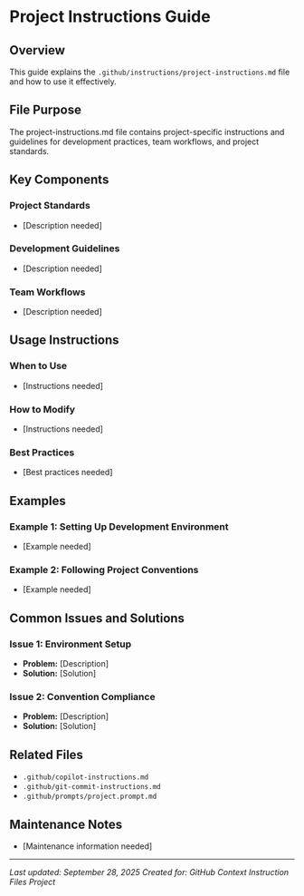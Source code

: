 # Project Instructions Guide

## Overview
This guide explains the `.github/instructions/project-instructions.md` file and how to use it effectively.

## File Purpose
The project-instructions.md file contains project-specific instructions and guidelines for development practices, team workflows, and project standards.

## Key Components

### Project Standards
- [Description needed]

### Development Guidelines
- [Description needed]

### Team Workflows
- [Description needed]

## Usage Instructions

### When to Use
- [Instructions needed]

### How to Modify
- [Instructions needed]

### Best Practices
- [Best practices needed]

## Examples

### Example 1: Setting Up Development Environment
- [Example needed]

### Example 2: Following Project Conventions
- [Example needed]

## Common Issues and Solutions

### Issue 1: Environment Setup
- **Problem:** [Description]
- **Solution:** [Solution]

### Issue 2: Convention Compliance
- **Problem:** [Description]
- **Solution:** [Solution]

## Related Files
- `.github/copilot-instructions.md`
- `.github/git-commit-instructions.md`
- `.github/prompts/project.prompt.md`

## Maintenance Notes
- [Maintenance information needed]

---

*Last updated: September 28, 2025*
*Created for: GitHub Context Instruction Files Project*
